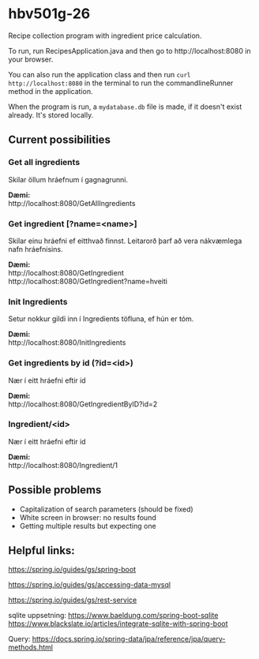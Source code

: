 # hbv501g-26

Recipe collection program with ingredient price calculation.

To run, run RecipesApplication.java and then go to http://localhost:8080 in your browser. 

You can also run the application class and then run `curl http://localhost:8080` in the terminal to run the commandlineRunner method in the application.

When the program is run, a `mydatabase.db` file is made, if it doesn't exist already. It's stored locally.


## Current possibilities

### Get all ingredients
Skilar öllum hráefnum í gagnagrunni.

**Dæmi:**\
http://localhost:8080/GetAllIngredients


### Get ingredient [?name=\<name>]
Skilar einu hráefni ef eitthvað finnst. Leitarorð þarf að vera nákvæmlega nafn hráefnisins.

**Dæmi:**\
http://localhost:8080/GetIngredient \
http://localhost:8080/GetIngredient?name=hveiti


### Init Ingredients
Setur nokkur gildi inn í Ingredients töfluna, ef hún er tóm.

**Dæmi:**\
http://localhost:8080/InitIngredients



### Get ingredients by id (?id=\<id>)
Nær í eitt hráefni eftir id

**Dæmi:**\
http://localhost:8080/GetIngredientByID?id=2


### Ingredient/\<id>
Nær í eitt hráefni eftir id

**Dæmi:**\
http://localhost:8080/Ingredient/1



## Possible problems
* Capitalization of search parameters (should be fixed)
* White screen in browser: no results found
* Getting multiple results but expecting one



## Helpful links: 
https://spring.io/guides/gs/spring-boot

https://spring.io/guides/gs/accessing-data-mysql

https://spring.io/guides/gs/rest-service

sqlite uppsetning: https://www.baeldung.com/spring-boot-sqlite
https://www.blackslate.io/articles/integrate-sqlite-with-spring-boot

Query: https://docs.spring.io/spring-data/jpa/reference/jpa/query-methods.html

